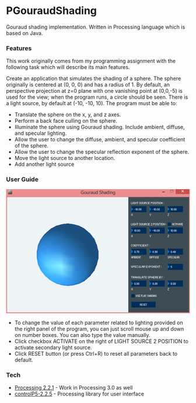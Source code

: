 # PGouraudShading
Gouraud shading implementation. Written in Processing language which is based on Java.

### Features
This work originally comes from my programming assignment with the following task which will describe its main features.

Create an application that simulates the shading of a sphere. The sphere originally is centered at (0, 0, 0) and has a radius of 1.
By default, an perspective projection at z=0 plane with one vanishing point at (0,0,-5) is used for the view; when the program runs, a circle should be seen. There is a light source, by default at (-10, -10, 10).
The program must be able to:
* Translate the sphere on the x, y, and z axes.
* Perform a back face culling on the sphere.
* Illuminate the sphere using Gouraud shading. Include ambient, diffuse, and specular lighting.
* Allow the user to change the diffuse, ambient, and specular coefficient of the sphere.
* Allow the user to change the specular reflection exponent of the sphere.
* Move the light source to another location.
* Add another light source

### User Guide
![alt text](screenshot.png "Screenshot")

* To change the value of each parameter related to lighting provided on the right panel of the program,
you can just scroll mouse up and down on number boxes. You can also type the value manually.
* Click checkbox ACTIVATE on the right of LIGHT SOURCE 2 POSITION to activate secondary light source.
* Click RESET button (or press Ctrl+R) to reset all parameters back to default.

### Tech
* [Processing 2.2.1](https://processing.org/) - Work in Processing 3.0 as well
* [controlP5-2.2.5](http://www.sojamo.de/libraries/controlP5/) - Processing library for user interface
